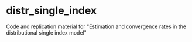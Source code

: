 # distr_single_index
Code and replication material for "Estimation and convergence rates in the distributional single index model"
